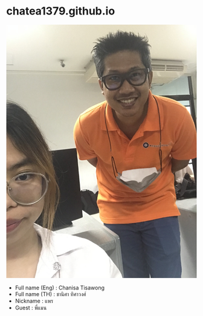 # chatea1379.github.io
![alt text](IMG_8371.jpg)
- Full name (Eng) : Chanisa Tisawong
- Full name (TH) : ชานิศา ทิศาวงศ์
- Nickname : แพร
- Guest : พี่แมน

